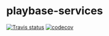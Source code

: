 # playbase-services



[![Travis status](https://travis-ci.org/B3Partners/playbase-service.svg?branch=master)](https://travis-ci.org/B3Partners/playbase-service#)
[![codecov](https://codecov.io/gh/B3Partners/playbase-service/branch/master/graph/badge.svg)](https://codecov.io/gh/B3Partners/playbase-service)
